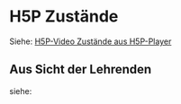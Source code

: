 # H5P Zustände

Siehe: [H5P-Video Zustände aus H5P-Player](H5P-Zustände.md)

## Aus Sicht der Lehrenden

siehe: [](Zustand-Externes-Lernmaterial-Autorentool.md)
